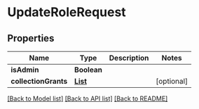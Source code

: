 # UpdateRoleRequest
## Properties

Name | Type | Description | Notes
------------ | ------------- | ------------- | -------------
**isAdmin** | **Boolean** |  | 
**collectionGrants** | [**List**](Grant.md) |  | [optional] 

[[Back to Model list]](../README.md#documentation-for-models) [[Back to API list]](../README.md#documentation-for-api-endpoints) [[Back to README]](../README.md)

